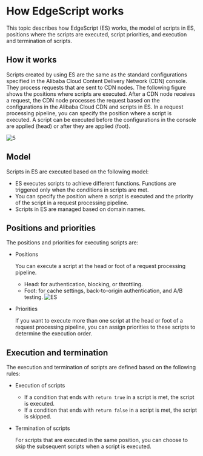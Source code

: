 # How EdgeScript works

This topic describes how EdgeScript \(ES\) works, the model of scripts in ES, positions where the scripts are executed, script priorities, and execution and termination of scripts.

## How it works

Scripts created by using ES are the same as the standard configurations specified in the Alibaba Cloud Content Delivery Network \(CDN\) console. They process requests that are sent to CDN nodes. The following figure shows the positions where scripts are executed. After a CDN node receives a request, the CDN node processes the request based on the configurations in the Alibaba Cloud CDN and scripts in ES. In a request processing pipeline, you can specify the position where a script is executed. A script can be executed before the configurations in the console are applied \(head\) or after they are applied \(foot\).

![5](https://static-aliyun-doc.oss-accelerate.aliyuncs.com/assets/img/en-US/7950738161/p255453.png)

## Model

Scripts in ES are executed based on the following model:

-   ES executes scripts to achieve different functions. Functions are triggered only when the conditions in scripts are met.
-   You can specify the position where a script is executed and the priority of the script in a request processing pipeline.
-   Scripts in ES are managed based on domain names.

## Positions and priorities

The positions and priorities for executing scripts are:

-   Positions

    You can execute a script at the head or foot of a request processing pipeline.

    -   Head: for authentication, blocking, or throttling.
    -   Foot: for cache settings, back-to-origin authentication, and A/B testing.
    ![ES](https://static-aliyun-doc.oss-accelerate.aliyuncs.com/assets/img/en-US/4522036061/p62071.png)

-   Priorities

    If you want to execute more than one script at the head or foot of a request processing pipeline, you can assign priorities to these scripts to determine the execution order.


## Execution and termination

The execution and termination of scripts are defined based on the following rules:

-   Execution of scripts
    -   If a condition that ends with `return true` in a script is met, the script is executed.
    -   If a condition that ends with `return false` in a script is met, the script is skipped.
-   Termination of scripts

    For scripts that are executed in the same position, you can choose to skip the subsequent scripts when a script is executed.


